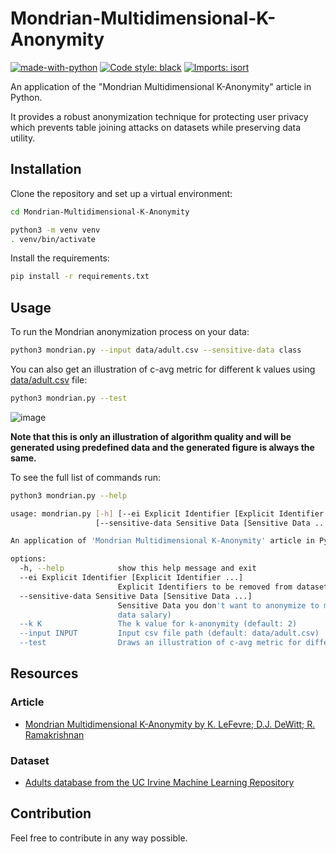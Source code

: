 # Mondrian-Multidimensional-K-Anonymity

[![made-with-python](https://img.shields.io/badge/Made%20with-Python-1f425f.svg)](https://www.python.org/)
[![Code style: black](https://img.shields.io/badge/code%20style-black-000000.svg)](https://github.com/psf/black)
[![Imports: isort](https://img.shields.io/badge/%20imports-isort-%231674b1?style=flat&labelColor=ef8336)](https://pycqa.github.io/isort/)

An application of the "Mondrian Multidimensional K-Anonymity" article in Python.

It provides a robust anonymization technique for protecting user privacy which prevents table joining attacks on datasets while preserving data utility.

## Installation

Clone the repository and set up a virtual environment:

```bash
cd Mondrian-Multidimensional-K-Anonymity
```

```bash
python3 -m venv venv
. venv/bin/activate
```

Install the requirements:

```bash
pip install -r requirements.txt
```

## Usage

To run the Mondrian anonymization process on your data:

```bash
python3 mondrian.py --input data/adult.csv --sensitive-data class
```

You can also get an illustration of c-avg metric for different k values using [data/adult.csv](https://github.com/erfanghorbanee/Mondrian-Multidimensional-K-Anonymity/blob/main/data/adult.csv) file:

```bash
python3 mondrian.py --test
```

![image](https://github.com/erfanghorbanee/Mondrian-Multidimensional-K-Anonymity/assets/49264993/2d2cfbfa-2b84-431a-9280-733758079b3e)

**Note that this is only an illustration of algorithm quality and will be generated using predefined data and the generated figure is always the same.**

To see the full list of commands run:

```bash
python3 mondrian.py --help
```

```bash
usage: mondrian.py [-h] [--ei Explicit Identifier [Explicit Identifier ...]]
                   [--sensitive-data Sensitive Data [Sensitive Data ...]] [--k K] [--input INPUT] [--test]

An application of 'Mondrian Multidimensional K-Anonymity' article in Python

options:
  -h, --help            show this help message and exit
  --ei Explicit Identifier [Explicit Identifier ...]
                        Explicit Identifiers to be removed from dataset (example: --ei id name)
  --sensitive-data Sensitive Data [Sensitive Data ...]
                        Sensitive Data you don't want to anonymize to maintain utility (example: --sensitive-
                        data salary)
  --k K                 The k value for k-anonymity (default: 2)
  --input INPUT         Input csv file path (default: data/adult.csv)
  --test                Draws an illustration of c-avg metric for different k values using data/adult.csv file.
```

## Resources

### Article

- [Mondrian Multidimensional K-Anonymity by K. LeFevre; D.J. DeWitt; R. Ramakrishnan](https://ieeexplore.ieee.org/abstract/document/1617393)

### Dataset

- [Adults database from the UC Irvine Machine Learning Repository](https://archive.ics.uci.edu/dataset/2/adult)

## Contribution

Feel free to contribute in any way possible.
